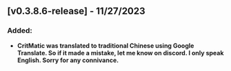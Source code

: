 ## [v0.3.8.6-release] - 11/27/2023

### Added:

- **CritMatic was translated to traditional Chinese using Google Translate. So if it made a mistake, let me know on discord. I only speak English. Sorry for any connivance.**



